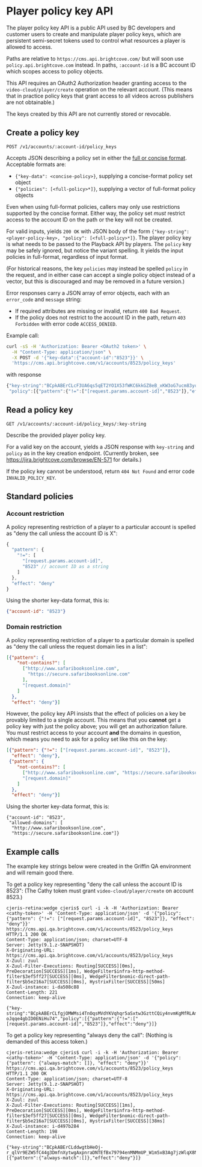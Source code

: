 # Player policy key API

The player policy key API is a public API used by BC developers and
customer users to create and manipulate player policy keys, which are
persistent semi-secret tokens used to control what resources a player
is allowed to access.

Paths are relative to `https://cms.api.brightcove.com/` but will soon
use `policy.api.brightcove.com` instead. In paths, `:account-id` is a
BC account ID which scopes access to policy objects.

This API requires an OAuth2 Authorization header granting access to
the `video-cloud/player/create` operation on the relevant
account. (This means that in practice policy keys that grant access to
all videos across publishers are not obtainable.)

The keys created by this API are not currently stored or revocable.

## Create a policy key

`POST /v1/accounts/:account-id/policy_keys`

Accepts JSON describing a policy set in either the
[full or concise format](policy-format.md). Acceptable formats are:

- `{"key-data": <concise-policy>}`, supplying a concise-format policy
  set object
- `{"policies": [<full-policy>*]}`, supplying a vector of full-format
  policy objects

Even when using full-format policies, callers may only use
restrictions supported by the concise format. Either way, the policy
set *must* restrict access to the account ID on the path or the key
will not be created.

For valid inputs, yields `200 OK` with JSON body of the form
`{"key-string": <player-policy-key>, "policy": [<full-policy>*]}`. The
player policy key is what needs to be passed to the Playback API by
players. The `policy` key may be safely ignored, but notice the
variant spelling. It yields the input policies in full-format,
regardless of input format.

(For historical reasons, the key `policies` may instead be spelled
`policy` in the request, and in either case can accept a single
policy object instead of a vector, but this is discouraged and may be
removed in a future version.)

Error responses carry a JSON array of error objects, each with an
`error_code` and `message` string:

* If required attributes are missing or invalid, return `400 Bad Request`.
* If the policy does not restrict to the account ID in the path,
  return `403 Forbidden` with error code `ACCESS_DENIED`.

Example call:

```bash
curl -sS -H 'Authorization: Bearer <OAuth2 token>' \
  -H "Content-Type: application/json" \
  -X POST -d '{"key-data":{"account-id":"8523"}}' \
  'https://cms.api.brightcove.com/v1/accounts/8523/policy_keys'
```
with response
```js
{"key-string":"BCpkABErCLcF3UA6qs5qET2YO1X53fWKC6kkGZ8eB_xKW3oG7ucm83yobSTc8M47SziPQyA0LcM7AouoslfH_oXUlcs-15132jdpkII1p24pNUv-1MucSipw2iA",
 "policy":[{"pattern":{"!=":["[request.params.account-id]","8523"]},"effect":"deny"}]}
```

## Read a policy key

`GET /v1/accounts/:account-id/policy_keys/:key-string`

Describe the provided player policy key.

For a valid key on the account, yields a JSON response with
`key-string` and `policy` as in the key creation endpoint. (Currently
broken, see https://jira.brightcove.com/browse/EN-571 for details.)

If the policy key cannot be understood, return `404 Not Found` and
error code `INVALID_POLICY_KEY`.

## Standard policies

### Account restriction

A policy representing restriction of a player to a particular account
is spelled as "deny the call unless the account ID is X":

```js
{
  "pattern": {
    "!=": [
      "[request.params.account-id]",
      "8523" // account ID as a string
    ]
  },
  "effect": "deny"
}
```

Using the shorter key-data format, this is:
```json
{"account-id": "8523"}
```

### Domain restriction

A policy representing restriction of a player to a particular domain
is spelled as "deny the call unless the request domain lies in a
list":

```json
[{"pattern": {
    "not-contains?": [
      ["http://www.safaribooksonline.com",
        "https://secure.safaribooksonline.com"
      ],
      "[request.domain]"
    ]
  },
  "effect": "deny"}]
```

However, the policy key API insists that the effect of policies on a
key be provably limited to a single account.  This means that you
**cannot** get a policy key with just the policy above; you will get
an authorization failure.  You must restrict access to your account
**and** the domains in question, which means you need to ask for a
policy set like this on the key:

```json
[{"pattern": {"!=": ["[request.params.account-id]", "8523"]},
  "effect": "deny"},
 {"pattern": {
    "not-contains?": [
      ["http://www.safaribooksonline.com", "https://secure.safaribooksonline.com"],
      "[request.domain]"
    ]
  },
  "effect": "deny"}]
```

Using the shorter key-data format, this is:
```
{"account-id": "8523",
 "allowed-domains": [
  "http://www.safaribooksonline.com",
  "https://secure.safaribooksonline.com"]}
```

## Example calls

The example key strings below were created in the Griffin QA
environment and will remain good there.

To get a policy key representing "deny the call unless the account ID
is 8523": (The Cathy token must grant `video-cloud/player/create` on
account 8523.)

```
cjeris-retina:wedge cjeris$ curl -i -k -H 'Authorization: Bearer <cathy-token>' -H 'Content-Type: application/json' -d '{"policy": {"pattern": {"!=": ["[request.params.account-id]", "8523"]}, "effect": "deny"}}' https://cms.api.qa.brightcove.com/v1/accounts/8523/policy_keys
HTTP/1.1 200 OK
Content-Type: application/json; charset=UTF-8
Server: Jetty(9.1.z-SNAPSHOT)
X-Originating-URL: https://cms.api.qa.brightcove.com/v1/accounts/8523/policy_keys
X-Zuul: zuul
X-Zuul-Filter-Executions: Routing[SUCCESS][0ms], PreDecoration[SUCCESS][1ms], WedgeFilter$infra-http-method-filter$3ef5ff27[SUCCESS][0ms], WedgeFilter$nomic-direct-path-filter$b5e216a7[SUCCESS][0ms], HystrixFilter[SUCCESS][50ms]
X-Zuul-instance: i-da508c88
Content-Length: 221
Connection: keep-alive

{"key-string":"BCpkABErCLfgjOMWMsi4TnOqsMVdYKVqhqr5aSxtw3GzttCQiy4nvmKgMfRLAmICS4HoQsqTOuxADwVzmFmbnqf_yx8uk4qyKbT0MyaZ-oJqqe4gbID0ENiHu74","policy":[{"pattern":{"!=":["[request.params.account-id]","8523"]},"effect":"deny"}]}
```

To get a policy key representing "always deny the call": (Nothing is
demanded of this access token.)

```
cjeris-retina:wedge cjeris$ curl -i -k -H 'Authorization: Bearer <cathy-token>' -H 'Content-Type: application/json' -d '{"policy": {"pattern": {"always-match": []}, "effect": "deny"}}' https://cms.api.qa.brightcove.com/v1/accounts/8523/policy_keys
HTTP/1.1 200 OK
Content-Type: application/json; charset=UTF-8
Server: Jetty(9.1.z-SNAPSHOT)
X-Originating-URL: https://cms.api.qa.brightcove.com/v1/accounts/8523/policy_keys
X-Zuul: zuul
X-Zuul-Filter-Executions: Routing[SUCCESS][1ms], PreDecoration[SUCCESS][0ms], WedgeFilter$infra-http-method-filter$3ef5ff27[SUCCESS][0ms], WedgeFilter$nomic-direct-path-filter$b5e216a7[SUCCESS][0ms], HystrixFilter[SUCCESS][38ms]
X-Zuul-instance: i-d497b284
Content-Length: 198
Connection: keep-alive

{"key-string":"BCpkABErCLddwgtbHeOj-r_qlVr9EZW5fC44g3DmfnXytwgAxpnraDNTEfBx79794enMNMmUP_W1m5xB3Ag7jzWlqX8NrcPWeNMqfJP51kYW3FBDpVn6XXztePg","policy":[{"pattern":{"always-match":[]},"effect":"deny"}]}
```
